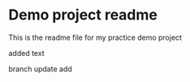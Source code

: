 # Demo project readme

This is the readme file for my practice demo project

added text

branch update add
